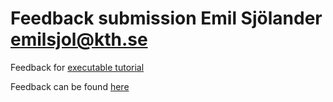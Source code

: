 # Feedback submission Emil Sjölander emilsjol@kth.se

Feedback for [executable tutorial](https://github.com/KTH/devops-course/pull/2658)

Feedback can be found [here](https://github.com/KTH/devops-course/pull/2658#issuecomment-2416991950)
